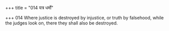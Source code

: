 +++
title = "014 यत्र धर्मो"

+++
014	Where justice is destroyed by injustice, or truth by falsehood, while the judges look on, there they shall also be destroyed.